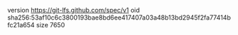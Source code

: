 version https://git-lfs.github.com/spec/v1
oid sha256:53af10c6c3800193bae8bd6ee417407a03a48b13bd2945f2fa77414bfc21a654
size 7650
